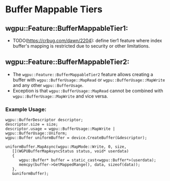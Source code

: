 # Buffer Mappable Tiers

## wgpu::Feature::BufferMappableTier1:
- TODO(https://crbug.com/dawn/2204): define tier1 feature where index buffer's mapping is restricted due to security or other limitations.

## wgpu::Feature::BufferMappableTier2:
 - The `wgpu::Feature::BufferMappableTier2` feature allows creating a buffer with `wgpu::BufferUsage::MapRead` or `wgpu::BufferUsage::MapWrite` and any other `wgpu::BufferUsage`.
 - Exception is that `wgpu::BufferUsage::MapRead` cannot be combined with `wgpu::BufferUsage::MapWrite` and vice versa.

### Example Usage:
```
wgpu::BufferDescriptor descriptor;
descriptor.size = size;
descriptor.usage = wgpu::BufferUsage::MapWrite | wgpu::BufferUsage::Uniform;
wgpu::Buffer uniformBuffer = device.CreateBuffer(&descriptor);

uniformBuffer.MapAsync(wgpu::MapMode::Write, 0, size,
   [](WGPUBufferMapAsyncStatus status, void* userdata)
   {
      wgpu::Buffer* buffer = static_cast<wgpu::Buffer*>(userdata);
      memcpy(buffer->GetMappedRange(), data, sizeof(data));
   },
   &uniformBuffer);
```


